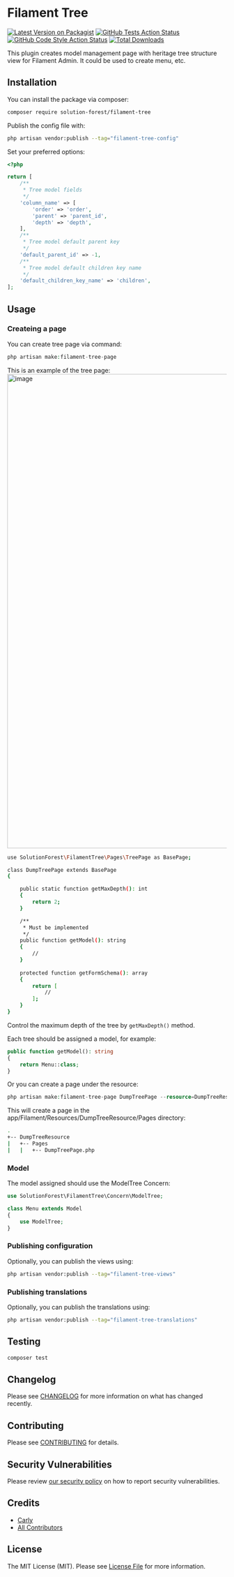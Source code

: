 # Filament Tree

[![Latest Version on Packagist](https://img.shields.io/packagist/v/solution-forest/filament-tree.svg?style=flat-square)](https://packagist.org/packages/solution-forest/filament-tree)
[![GitHub Tests Action Status](https://img.shields.io/github/workflow/status/solution-forest/filament-tree/run-tests?label=tests)](https://github.com/solution-forest/filament-tree/actions?query=workflow%3Arun-tests+branch%3Amain)
[![GitHub Code Style Action Status](https://img.shields.io/github/workflow/status/solution-forest/filament-tree/Check%20&%20fix%20styling?label=code%20style)](https://github.com/solution-forest/filament-tree/actions?query=workflow%3A"Check+%26+fix+styling"+branch%3Amain)
[![Total Downloads](https://img.shields.io/packagist/dt/solution-forest/filament-tree.svg?style=flat-square)](https://packagist.org/packages/solution-forest/filament-tree)

This plugin creates model management page with heritage tree structure view for Filament Admin. It could be used to create menu, etc.

## Installation

You can install the package via composer:

```bash
composer require solution-forest/filament-tree
```

Publish the config file with:
```bash
php artisan vendor:publish --tag="filament-tree-config"
```
Set your preferred options:
```php
<?php

return [
    /**
     * Tree model fields
     */
    'column_name' => [
        'order' => 'order',
        'parent' => 'parent_id',
        'depth' => 'depth',
    ],
    /**
     * Tree model default parent key
     */
    'default_parent_id' => -1,
    /**
     * Tree model default children key name
     */
    'default_children_key_name' => 'children',
];

```

## Usage

### Createing a page
You can create tree page via command:
```php
php artisan make:filament-tree-page
```

This is an example of the tree page:
<img width="1087" alt="image" src="https://user-images.githubusercontent.com/73818060/232463907-a0768c00-a442-4bce-96d4-d1314b0e4de4.png">

``` bash
use SolutionForest\FilamentTree\Pages\TreePage as BasePage;

class DumpTreePage extends BasePage
{

    public static function getMaxDepth(): int
    {
        return 2;
    }

    /**
     * Must be implemented
     */
    public function getModel(): string
    {
        //
    }
    
    protected function getFormSchema(): array
    {
        return [
            //
        ];
    }
}
```

Control the maximum depth of the tree by `getMaxDepth()` method.

Each tree should be assigned a model, for example: 
```php
public function getModel(): string
{
    return Menu::class;
}
```

Or you can create a page under the resource:

```php
php artisan make:filament-tree-page DumpTreePage --resource=DumpTreeResource
```

This will create a page in the app/Filament/Resources/DumpTreeResource/Pages directory:
```bash
.
+-- DumpTreeResource
|   +-- Pages
|   |   +-- DumpTreePage.php

```

### Model

The model assigned should use the ModelTree Concern:
```php
use SolutionForest\FilamentTree\Concern\ModelTree;

class Menu extends Model
{
    use ModelTree;
}
```

### Publishing  configuration

Optionally, you can publish the views using:
```bash
php artisan vendor:publish --tag="filament-tree-views"
```
### Publishing translations
Optionally, you can publish the  translations using:
```bash
php artisan vendor:publish --tag="filament-tree-translations"
```

## Testing

```bash
composer test
```

## Changelog

Please see [CHANGELOG](CHANGELOG.md) for more information on what has changed recently.

## Contributing

Please see [CONTRIBUTING](.github/CONTRIBUTING.md) for details.

## Security Vulnerabilities

Please review [our security policy](../../security/policy) on how to report security vulnerabilities.

## Credits

- [Carly](https://github.com/n/a)
- [All Contributors](../../contributors)

## License

The MIT License (MIT). Please see [License File](LICENSE.md) for more information.

